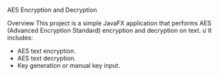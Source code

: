 AES Encryption and Decryption

Overview
This project is a simple JavaFX application that performs AES (Advanced Encryption Standard) encryption and decryption on text. ư
It includes:
- AES text encryption.
- AES text decryption.
- Key generation or manual key input.
